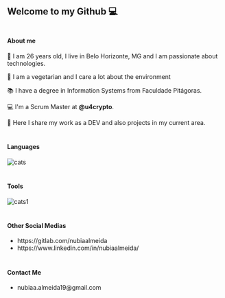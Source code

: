 # <h2>Welcome to my Github 💻</h2>

# <h4>About me</h4>

🎂 I am 26 years old, I live in Belo Horizonte, MG and I am passionate about technologies.

🌱 I am a vegetarian and I care a lot about the environment

📚 I have a degree in Information Systems from Faculdade Pitágoras.

💻 I'm a Scrum Master at <b>@u4crypto</b>.

🚀 Here I share my work as a DEV and also projects in my current area.


# <h4>Languages</h4>

![cats](https://user-images.githubusercontent.com/20421608/105403063-fed71600-5c06-11eb-8884-eedb754e1a0d.jpg)


# <h4>Tools</h4>

![cats1](https://user-images.githubusercontent.com/20421608/105403065-00a0d980-5c07-11eb-8b99-81a1c4158cbd.jpg)


# <h4>Other Social Medias</h4>

<ul>
  <li>https://gitlab.com/nubiaalmeida</li>
  <li>https://www.linkedin.com/in/nubiaalmeida/</li>
</ul>


# <h4>Contact Me</h4>

<ul>
  <li>nubiaa.almeida19@gmail.com</li>
</ul>
